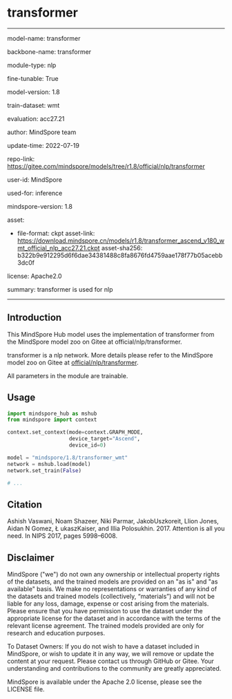 # transformer

---

model-name: transformer

backbone-name: transformer

module-type: nlp

fine-tunable: True

model-version: 1.8

train-dataset: wmt

evaluation: acc27.21

author: MindSpore team

update-time: 2022-07-19

repo-link: <https://gitee.com/mindspore/models/tree/r1.8/official/nlp/transformer>

user-id: MindSpore

used-for: inference

mindspore-version: 1.8

asset:

-
    file-format: ckpt
    asset-link: <https://download.mindspore.cn/models/r1.8/transformer_ascend_v180_wmt_official_nlp_acc27.21.ckpt>
    asset-sha256: b322b9e912295d6f6dae34381488c8fa8676fd4759aae178f77b05acebb3dc0f

license: Apache2.0

summary: transformer is used for nlp

---

## Introduction

This MindSpore Hub model uses the implementation of transformer from the MindSpore model zoo on Gitee at official/nlp/transformer.

transformer is a nlp network. More details please refer to the MindSpore model zoo on Gitee at [official/nlp/transformer](https://gitee.com/mindspore/models/blob/r1.8/official/nlp/transformer/README.md).

All parameters in the module are trainable.

## Usage

```python
import mindspore_hub as mshub
from mindspore import context

context.set_context(mode=context.GRAPH_MODE,
                    device_target="Ascend",
                    device_id=0)

model = "mindspore/1.8/transformer_wmt"
network = mshub.load(model)
network.set_train(False)

# ...
```

## Citation

Ashish Vaswani, Noam Shazeer, Niki Parmar, JakobUszkoreit, Llion Jones, Aidan N Gomez, Ł ukaszKaiser, and Illia Polosukhin. 2017. Attention is all you need. In NIPS 2017, pages 5998–6008.

## Disclaimer

MindSpore ("we") do not own any ownership or intellectual property rights of the datasets, and the trained models are provided on an "as is" and "as available" basis. We make no representations or warranties of any kind of the datasets and trained models (collectively, “materials”) and will not be liable for any loss, damage, expense or cost arising from the materials. Please ensure that you have permission to use the dataset under the appropriate license for the dataset and in accordance with the terms of the relevant license agreement. The trained models provided are only for research and education purposes.

To Dataset Owners: If you do not wish to have a dataset included in MindSpore, or wish to update it in any way, we will remove or update the content at your request. Please contact us through GitHub or Gitee. Your understanding and contributions to the community are greatly appreciated.

MindSpore is available under the Apache 2.0 license, please see the LICENSE file.
